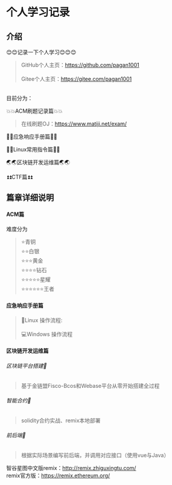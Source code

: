 # 个人学习记录

## 介绍
:blush::blush:记录一下个人学习:blush::blush::blush:<br>
>GitHub个人主页：https://github.com/pagan1001<br>
<br>Gitee个人主页：https://gitee.com/pagan1001

<br>目前分为：

:boom::boom:ACM刷题记录篇:boom::boom:<br>
>在线刷题OJ：https://www.matiji.net/exam/

:monkey::monkey:应急响应手册篇:monkey::monkey:<br>

:panda_face::panda_face:Linux常用指令篇:panda_face::panda_face:<br>

:earth_asia::earth_asia:区块链开发运维篇:earth_asia::earth_asia:

:arrow_double_up::arrow_double_up:CTF篇:arrow_double_up::arrow_double_up:

## 篇章详细说明
#### ACM篇<br>
难度分为
>:star:青铜<br>
:star::star:白银<br>
:star::star::star:黄金<br>
:star::star::star::star:钻石<br>
:star::star::star::star::star:星耀<br>
:star::star::star::star::star::star:王者

#### 应急响应手册篇<br>
>:penguin:Linux 操作流程:<br>
<br>:computer:Windows 操作流程

#### 区块链开发运维篇<br>
###### 区块链平台搭建:fried_shrimp:<br>
>基于金链盟Fisco-Bcos和Webase平台从零开始搭建全过程

###### 智能合约:fried_shrimp:<br>
>solidity合约实战、remix本地部署

###### 前后端:fried_shrimp:<br>
>根据实际场景编写前后端，并调用对应接口（使用vue与Java）

智谷星图中文版remix：http://remix.zhiguxingtu.com/<br>
remix官方版：https://remix.ethereum.org/
